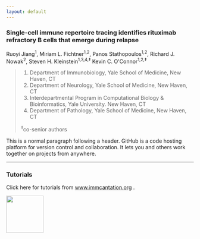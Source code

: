```yaml
---
layout: default
---
```


### Single-cell immune repertoire tracing identifies rituximab refractory B cells that emerge during relapse
Ruoyi Jiang<sup>1</sup>, Miriam L. Fichtner<sup>1,2</sup>, Panos Stathopoulos<sup>1,2</sup>, Richard J. Nowak<sup>2</sup>, Steven H. Kleinstein<sup>1,3,4,‡</sup> Kevin C. O'Connor<sup>1,2,‡</sup>
> 1. Department of Immunobiology, Yale School of Medicine, New Haven, CT
> 2. Department of Neurology, Yale School of Medicine, New Haven, CT
> 3. Interdepartmental Program in Computational Biology & Bioinformatics, Yale University. New Haven, CT
> 4. Department of Pathology, Yale School of Medicine, New Haven, CT
> 
> <sup>‡</sup>co-senior authors

This is a normal paragraph following a header. GitHub is a code hosting platform for version control and collaboration. It lets you and others work together on projects from anywhere.

* * *

### Tutorials

Click here for tutorials from <a href="https://changeo.readthedocs.io/en/latest/examples/10x.html" rel = "Tutorials"> www.immcantation.org </a>.

<a href="https://changeo.readthedocs.io/en/latest/examples/10x.html" rel = "Tutorials">
<img src="https://immcantation.readthedocs.io/en/latest/_static/immcantation.png" width="100" height="100"></a>

